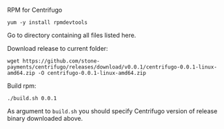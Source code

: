 RPM for Centrifugo

```
yum -y install rpmdevtools
```

Go to directory containing all files listed here.

Download release to current folder:

```
wget https://github.com/stone-payments/centrifugo/releases/download/v0.0.1/centrifugo-0.0.1-linux-amd64.zip -O centrifugo-0.0.1-linux-amd64.zip
```

Build rpm:

```
./build.sh 0.0.1
```

As argument to `build.sh` you should specify Centrifugo version of release binary downloaded above.
